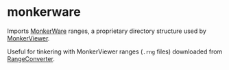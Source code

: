 # monkerware
Imports [MonkerWare](https://monkerware.com/) ranges, a proprietary directory structure used by [MonkerViewer](https://monkerware.com/viewer.html).

Useful for tinkering with MonkerViewer ranges (`.rng` files) downloaded from [RangeConverter](https://rangeconverter.com).
